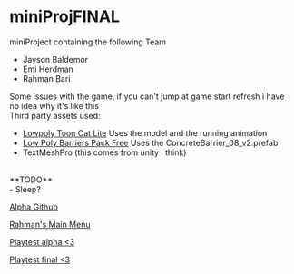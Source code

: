 # miniProjFINAL
 
miniProject containing the following Team <br/>
- Jayson Baldemor <br/>
- Emi Herdman <br/>
- Rahman Bari <br/>

Some issues with the game, if you can't jump at game start refresh i have no idea why it's like this <br/>
Third party assets used:
- [Lowpoly Toon Cat Lite](https://assetstore.unity.com/packages/3d/characters/animals/lowpoly-toon-cat-lite-66083)
Uses the model and the running animation
- [Low Poly Barriers Pack Free](https://assetstore.unity.com/packages/3d/props/exterior/low-poly-barriers-pack-free-201810)
Uses the ConcreteBarrier_08_v2.prefab
- TextMeshPro
(this comes from unity i think)<br/>
<br/>
**TODO** <br/>
- Sleep? <br/>


[Alpha Github](https://github.com/EmiliaPainsMASTER/miniProj)


[Rahman's Main Menu](https://github.com/b00166178/Alpha_Parkour)


[Playtest alpha <3](https://play.unity.com/en/games/d672c9fa-fa29-4097-93de-bfcd174f6133/catgame)


[Playtest final <3](https://play.unity.com/en/games/1c26ec33-26ef-47d0-8b07-82d9d32a2148/cat-game-v3)
